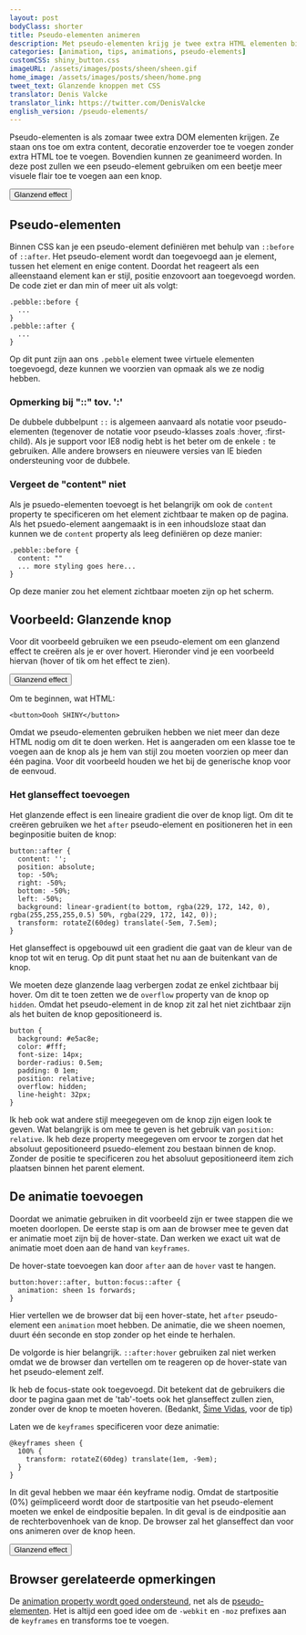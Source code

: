 ```yaml
---
layout: post
bodyClass: shorter
title: Pseudo-elementen animeren
description: Met pseudo-elementen krijg je twee extra HTML elementen bij ieder element! Hieronder zie je hoe je deze kan animeren als je er over hovert. Ga hier wel doordacht mee om.
categories: [animation, tips, animations, pseudo-elements]
customCSS: shiny_button.css
imageURL: /assets/images/posts/sheen/sheen.gif
home_image: /assets/images/posts/sheen/home.png
tweet_text: Glanzende knoppen met CSS
translator: Denis Valcke
translator_link: https://twitter.com/DenisValcke
english_version: /pseudo-elements/
---
```


Pseudo-elementen is als zomaar twee extra DOM elementen krijgen. Ze staan ons toe om extra content, decoratie enzoverder toe te voegen zonder extra HTML toe te voegen. Bovendien kunnen ze geanimeerd worden. In deze post zullen we een pseudo-element gebruiken om een beetje meer visuele flair toe te voegen aan een knop.

<section class="shiny demo-container tap-to-activate"><button>Glanzend effect</button></section>

## Pseudo-elementen

Binnen CSS kan je een pseudo-element defini&euml;ren met behulp van `::before` of `::after`. Het pseudo-element wordt dan toegevoegd aan je element, tussen het element en enige content. Doordat het reageert als een alleenstaand element kan er stijl, positie enzovoort aan toegevoegd worden. De code ziet er dan min of meer uit als volgt:
 
```
.pebble::before {
  ...
}
.pebble::after {
  ...
}
```

Op dit punt zijn aan ons `.pebble` element twee virtuele elementen toegevoegd, deze kunnen we voorzien van opmaak als we ze nodig hebben.

### Opmerking bij &quot;::&quot; tov. ':'

De dubbele dubbelpunt `::` is algemeen aanvaard als notatie voor pseudo-elementen (tegenover de notatie voor pseudo-klasses zoals :hover, :first-child). Als je support voor IE8 nodig hebt is het beter om de enkele `:` te gebruiken. Alle andere browsers en nieuwere versies van IE bieden ondersteuning voor de dubbele.

### Vergeet de &quot;content&quot; niet

Als je psuedo-elementen toevoegt is het belangrijk om ook de `content` property te&nbsp;specificeren om het element zichtbaar te maken op de pagina. Als het psuedo-element aangemaakt is in een&nbsp;inhoudsloze&nbsp;staat dan kunnen&nbsp;we de `content` property als leeg defini&euml;ren op deze manier:
 
```
.pebble::before {
  content: ""
  ... more styling goes here...
}
```

Op deze manier zou het element zichtbaar moeten zijn op het scherm.

## Voorbeeld: Glanzende knop

Voor dit voorbeeld gebruiken we een pseudo-element om een glanzend effect te cre&euml;ren als je er over hovert. Hieronder vind je een voorbeeld hiervan (hover of tik om het effect te zien).

<section class="shiny demo-container tap-to-activate"><button>Glanzend effect</button></section>

Om te beginnen, wat HTML:
 
```
<button>Oooh SHINY</button>
```

Omdat we pseudo-elementen gebruiken hebben we niet meer dan deze HTML nodig om dit te doen werken. Het is aangeraden om een klasse toe te voegen aan de knop als je hem van stijl zou moeten voorzien op meer dan &eacute;&eacute;n pagina. Voor dit voorbeeld houden we het bij de generische knop voor de eenvoud.

### Het glanseffect toevoegen

Het glanzende effect is een&nbsp;lineaire gradient die over de knop ligt. Om dit te cre&euml;ren gebruiken we het `after` pseudo-element en positioneren het in een beginpositie buiten de knop:
 
```
button::after {
  content: '';
  position: absolute;
  top: -50%;
  right: -50%;
  bottom: -50%;
  left: -50%;
  background: linear-gradient(to bottom, rgba(229, 172, 142, 0), rgba(255,255,255,0.5) 50%, rgba(229, 172, 142, 0));
  transform: rotateZ(60deg) translate(-5em, 7.5em);
}
```

Het glanseffect is opgebouwd uit een gradient die gaat van de kleur van de knop tot wit en terug. Op dit punt staat het nu aan de buitenkant van de knop.

We moeten deze glanzende laag verbergen zodat ze enkel zichtbaar bij hover. Om dit te toen zetten we de `overflow` property van de knop op `hidden`. Omdat het pseudo-element in de knop zit zal het niet zichtbaar zijn als het buiten de knop gepositioneerd is.
 
```
button {
  background: #e5ac8e;
  color: #fff;
  font-size: 14px;
  border-radius: 0.5em;
  padding: 0 1em;
  position: relative;
  overflow: hidden;
  line-height: 32px;
}
```

Ik heb ook wat andere stijl meegegeven om de knop zijn eigen look te geven. Wat belangrijk is om mee te geven is het gebruik van `position: relative`. Ik heb deze property meegegeven om ervoor te zorgen dat het absoluut&nbsp;gepositioneerd psuedo-element zou bestaan binnen de knop. Zonder de positie te specificeren zou het absoluut gepositioneerd item zich plaatsen binnen het parent element.

## De animatie toevoegen

Doordat we animatie gebruiken in dit voorbeeld zijn er twee stappen die we moeten doorlopen. De eerste stap is om aan de browser mee te geven dat er animatie moet zijn bij de hover-state. Dan werken we exact uit wat de animatie moet doen aan de hand van `keyframes`.

De hover-state toevoegen kan door `after` aan de `hover` vast te hangen.
 
```
button:hover::after, button:focus::after {
  animation: sheen 1s forwards;
}
```

Hier vertellen we de browser dat bij een hover-state, het `after` pseudo-element een `animation` moet hebben. De animatie, die we sheen noemen, duurt &eacute;&eacute;n seconde en stop zonder op het einde te herhalen.

De volgorde is hier belangrijk. `::after:hover` gebruiken zal niet werken omdat we de browser dan vertellen om te reageren op de hover-state van het pseudo-element zelf.

Ik heb de focus-state ook toegevoegd. Dit betekent dat de gebruikers die door te pagina gaan met de 'tab'-toets ook het glanseffect zullen zien, zonder over de knop te moeten hoveren. (Bedankt,&nbsp;[&Scaron;ime Vidas](https://twitter.com/simevidas), voor de tip)

Laten we de `keyframes` specificeren voor deze animatie:
 
```
@keyframes sheen {
  100% {
    transform: rotateZ(60deg) translate(1em, -9em);
  }
}
```

In dit geval hebben we maar &eacute;&eacute;n keyframe nodig. Omdat de startpositie (0%) ge&iuml;mpliceerd wordt door de startpositie van het pseudo-element moeten we enkel de eindpositie bepalen. In dit geval is de eindpositie aan de rechterbovenhoek van de knop. De browser zal het glanseffect dan voor ons animeren over de knop heen.

<section class="shiny demo-container tap-to-activate"><button>Glanzend effect</button></section>

## Browser gerelateerde opmerkingen

De [animation property wordt goed ondersteund](http://caniuse.com/#feat=css-animation), net als de [pseudo-elementen](http://caniuse.com/#feat=css-gencontent). Het is altijd een goed idee om de `-webkit` en `-moz` prefixes aan de `keyframes` en transforms toe te voegen.

